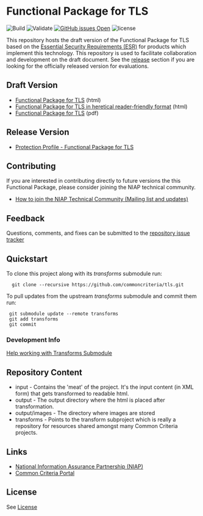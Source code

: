 Functional Package for TLS
===============
![Build](https://github.com/commoncriteria/tls/workflows/Build/badge.svg)
![Validate](https://github.com/commoncriteria/tls/workflows/Validate/badge.svg)
[![GitHub issues Open](https://img.shields.io/github/issues/commoncriteria/tls.svg?maxAge=2592000)](https://github.com/commoncriteria/tls/issues) 
![license](https://img.shields.io/badge/license-Unlicensed-blue.svg)

This repository hosts the draft version of the Functional Package for TLS based on the 
[Essential Security Requirements (ESR)](https://commoncriteria.github.io/pp/tls/tls-esr.html) for products which implement this technology. This repository is used to facilitate collaboration and development on the draft document. 
See the [release](#Release-Version) section if you are looking for the officially released version for evaluations. 

## Draft Version
* [Functional Package for TLS](https://commoncriteria.github.io/pp/tls/tls-release.html) (html)
* [Functional Package for TLS in heretical reader-friendly format](https://commoncriteria.github.io/pp/tls/tls.html) (html)
* [Functional Package for TLS](https://commoncriteria.github.io/pp/tls/tls-release.pdf) (pdf)

## Release Version
* [Protection Profile - Functional Package for TLS](https://www.niap-ccevs.org/Profile/Info.cfm?PPID=426&id=426)

## Contributing

If you are interested in contributing directly to future versions the this Functional Package, please consider joining the NIAP technical community.
* [How to join the NIAP Technical Community (Mailing list and updates)](https://www.niap-ccevs.org/NIAP_Evolution/tech_communities.cfm)

## Feedback

Questions, comments, and fixes can be submitted to the [repository issue tracker](https://github.com/commoncriteria/tls/issues)


## Quickstart
To clone this project along with its _transforms_ submodule run:

````
  git clone --recursive https://github.com/commoncriteria/tls.git
````
To pull updates from the upstream _transforms_ submodule and commit them run:
````
 git submodule update --remote transforms
 git add transforms
 git commit
````

### Development Info
[Help working with Transforms Submodule](https://github.com/commoncriteria/transforms/wiki/Working-with-Transforms-as-a-Submodule)

## Repository Content
* input - Contains the 'meat' of the project. It's the input content (in XML form) that gets transformed to readable html.
* output - The output directory where the html is placed after transformation.
* output/images - The directory where images are stored
* transforms - Points to the transform subproject which is really a repository for resources shared amongst many Common Criteria projects.

## Links 
* [National Information Assurance Partnership (NIAP)](https://www.niap-ccevs.org/)
* [Common Criteria Portal](https://www.commoncriteriaportal.org/)

## License

See [License](./LICENSE)
